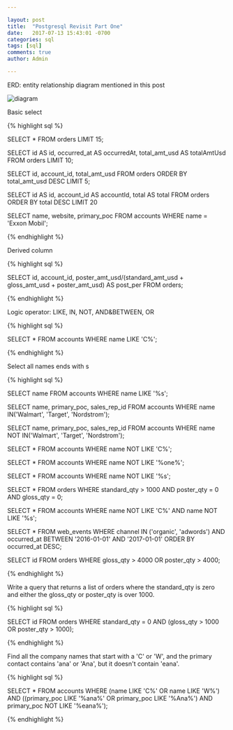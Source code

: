 ```yaml
---

layout: post
title:  "Postgresql Revisit Part One"
date:   2017-07-13 15:43:01 -0700
categories: sql
tags: [sql]
comments: true
author: Admin

---
```


ERD: entity relationship diagram mentioned in this post

![diagram]({{site.baseurl}}/static/images/tables.png)

Basic select

{% highlight sql %}

  SELECT * 
  FROM orders 
  LIMIT 15;

  SELECT id            AS id,
        occurred_at   AS occurredAt,
        total_amt_usd AS totalAmtUsd
    FROM orders 
  LIMIT 10;
  
  SELECT id, account_id, total_amt_usd
  FROM orders
  ORDER BY total_amt_usd DESC 
  LIMIT 5;

  SELECT id         AS id,
        account_id AS accountId,
        total      AS total
    FROM orders 
  ORDER BY total DESC 
  LIMIT 20

  SELECT name, website, primary_poc 
  FROM accounts
  WHERE name = 'Exxon Mobil';

{% endhighlight %}

Derived column

{% highlight sql %}

  SELECT id, account_id, 
        poster_amt_usd/(standard_amt_usd + gloss_amt_usd + poster_amt_usd) AS post_per
  FROM orders;

{% endhighlight %}


Logic operator: LIKE, IN, NOT, AND&BETWEEN, OR

{% highlight sql %}

<!-- select all names starts with C -->
  SELECT * FROM accounts
  WHERE name LIKE 'C%';

{% endhighlight %}

Select all names ends with s

{% highlight sql %}

  SELECT name
  FROM accounts
  WHERE name LIKE '%s';

  SELECT name, primary_poc, sales_rep_id
  FROM accounts
  WHERE name IN('Walmart', 'Target', 'Nordstrom');

  SELECT name, primary_poc, sales_rep_id
  FROM accounts
  WHERE name NOT IN('Walmart', 'Target', 'Nordstrom');

  SELECT * 
  FROM accounts
  WHERE name NOT LIKE 'C%';

  SELECT * 
  FROM accounts
  WHERE name NOT LIKE '%one%';

  SELECT * 
  FROM accounts
  WHERE name NOT LIKE '%s';

  SELECT * 
  FROM orders
  WHERE standard_qty > 1000 AND poster_qty = 0 AND gloss_qty = 0;

  SELECT * 
  FROM accounts
  WHERE name NOT LIKE 'C%' AND name NOT LIKE '%s';


  SELECT *
  FROM web_events
  WHERE channel IN ('organic', 'adwords') AND occurred_at BETWEEN '2016-01-01' AND '2017-01-01'
  ORDER BY occurred_at DESC;


  SELECT id 
  FROM orders
  WHERE gloss_qty > 4000 OR poster_qty > 4000;

{% endhighlight %}


Write a query that returns a list of orders where the standard_qty is zero and 
either the gloss_qty or poster_qty is over 1000.

{% highlight sql %}

  SELECT id 
  FROM orders
  WHERE standard_qty = 0 
  AND (gloss_qty > 1000 OR poster_qty > 1000);

{% endhighlight %}


Find all the company names that start with a 'C' or 'W', and the primary contact 
contains 'ana' or 'Ana', but it doesn't contain 'eana'.

{% highlight sql %}

  SELECT *
  FROM accounts
  WHERE (name LIKE 'C%' OR name LIKE 'W%') 
            AND ((primary_poc LIKE '%ana%' OR primary_poc LIKE '%Ana%') 
                  AND primary_poc NOT LIKE '%eana%');

 {% endhighlight %}


